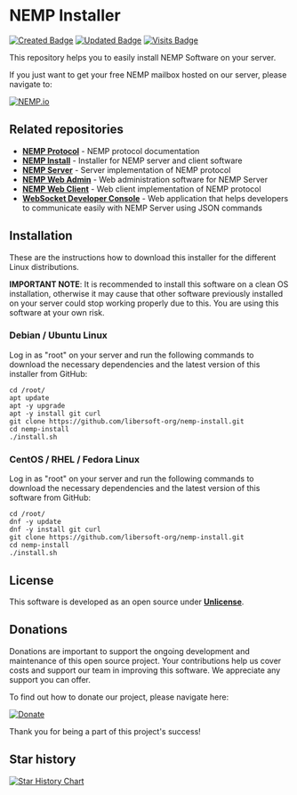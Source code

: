 # NEMP Installer

[![Created Badge](https://badges.pufler.dev/created/libersoft-org/nemp-install)](https://badges.pufler.dev) [![Updated Badge](https://badges.pufler.dev/updated/libersoft-org/nemp-install)](https://badges.pufler.dev) [![Visits Badge](https://badges.pufler.dev/visits/libersoft-org/nemp-install)](https://badges.pufler.dev)

This repository helps you to easily install NEMP Software on your server.

If you just want to get your free NEMP mailbox hosted on our server, please navigate to:

[![NEMP.io](https://raw.githubusercontent.com/libersoft-org/nemp-documentation/main/logo.png)](https://nemp.io)

## Related repositories

- [**NEMP Protocol**](https://github.com/libersoft-org/nemp-protocol) - NEMP protocol documentation
- [**NEMP Install**](https://github.com/libersoft-org/nemp-install) - Installer for NEMP server and client software
- [**NEMP Server**](https://github.com/libersoft-org/nemp-server) - Server implementation of NEMP protocol
- [**NEMP Web Admin**](https://github.com/libersoft-org/nemp-admin-web) - Web administration software for NEMP Server
- [**NEMP Web Client**](https://github.com/libersoft-org/nemp-client-web) - Web client implementation of NEMP protocol
- [**WebSocket Developer Console**](https://github.com/libersoft-org/websocket-console) - Web application that helps developers to communicate easily with NEMP Server using JSON commands

## Installation

These are the instructions how to download this installer for the different Linux distributions.

**IMPORTANT NOTE**: It is recommended to install this software on a clean OS installation, otherwise it may cause that other software previously installed on your server could stop working properly due to this. You are using this software at your own risk.

### Debian / Ubuntu Linux

Log in as "root" on your server and run the following commands to download the necessary dependencies and the latest version of this installer from GitHub:

```console
cd /root/
apt update
apt -y upgrade
apt -y install git curl
git clone https://github.com/libersoft-org/nemp-install.git
cd nemp-install
./install.sh
```

### CentOS / RHEL / Fedora Linux

Log in as "root" on your server and run the following commands to download the necessary dependencies and the latest version of this software from GitHub:

```console
cd /root/
dnf -y update
dnf -y install git curl
git clone https://github.com/libersoft-org/nemp-install.git
cd nemp-install
./install.sh
```

## License

This software is developed as an open source under [**Unlicense**](./LICENSE).

## Donations

Donations are important to support the ongoing development and maintenance of this open source project. Your contributions help us cover costs and support our team in improving this software. We appreciate any support you can offer.

To find out how to donate our project, please navigate here:

[![Donate](https://raw.githubusercontent.com/libersoft-org/nemp-documentation/main/donate.png)](https://libersoft.org/donations)

Thank you for being a part of this project's success!

## Star history

[![Star History Chart](https://api.star-history.com/svg?repos=libersoft-org/nemp-install&type=Date)](https://star-history.com/#libersoft-org/nemp-install&Date)
